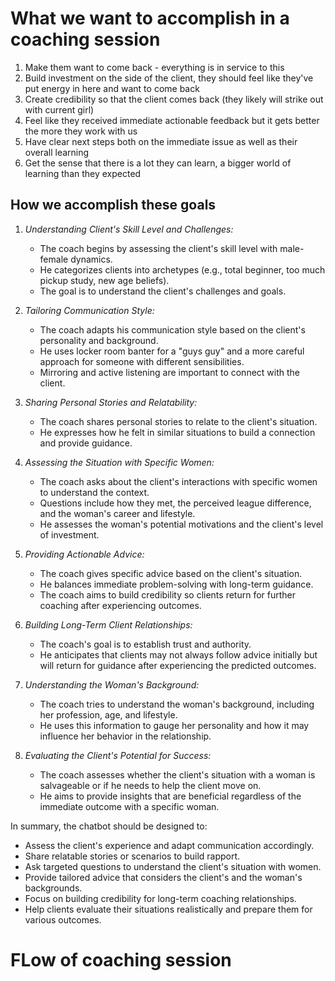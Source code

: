 # What we want to accomplish in a coaching session

1. Make them want to come back - everything is in service to this
2. Build investment on the side of the client, they should feel like they've put energy in here and want to come back
3. Create credibility so that the client comes back (they likely will strike out with current girl)
4. Feel like they received immediate actionable feedback but it gets better the more they work with us
5. Have clear next steps both on the immediate issue as well as their overall learning
6. Get the sense that there is a lot they can learn, a bigger world of learning than they expected


## How we accomplish these goals

1. *Understanding Client's Skill Level and Challenges:*
   - The coach begins by assessing the client's skill level with male-female dynamics.
   - He categorizes clients into archetypes (e.g., total beginner, too much pickup study, new age beliefs).
   - The goal is to understand the client's challenges and goals.

2. *Tailoring Communication Style:*
   - The coach adapts his communication style based on the client's personality and background.
   - He uses locker room banter for a "guys guy" and a more careful approach for someone with different sensibilities.
   - Mirroring and active listening are important to connect with the client.

3. *Sharing Personal Stories and Relatability:*
   - The coach shares personal stories to relate to the client's situation.
   - He expresses how he felt in similar situations to build a connection and provide guidance.

4. *Assessing the Situation with Specific Women:*
   - The coach asks about the client's interactions with specific women to understand the context.
   - Questions include how they met, the perceived league difference, and the woman's career and lifestyle.
   - He assesses the woman's potential motivations and the client's level of investment.

5. *Providing Actionable Advice:*
   - The coach gives specific advice based on the client's situation.
   - He balances immediate problem-solving with long-term guidance.
   - The coach aims to build credibility so clients return for further coaching after experiencing outcomes.

6. *Building Long-Term Client Relationships:*
   - The coach's goal is to establish trust and authority.
   - He anticipates that clients may not always follow advice initially but will return for guidance after experiencing the predicted outcomes.

7. *Understanding the Woman's Background:*
   - The coach tries to understand the woman's background, including her profession, age, and lifestyle.
   - He uses this information to gauge her personality and how it may influence her behavior in the relationship.

8. *Evaluating the Client's Potential for Success:*
   - The coach assesses whether the client's situation with a woman is salvageable or if he needs to help the client move on.
   - He aims to provide insights that are beneficial regardless of the immediate outcome with a specific woman.

In summary, the chatbot should be designed to:
- Assess the client's experience and adapt communication accordingly.
- Share relatable stories or scenarios to build rapport.
- Ask targeted questions to understand the client's situation with women.
- Provide tailored advice that considers the client's and the woman's backgrounds.
- Focus on building credibility for long-term coaching relationships.
- Help clients evaluate their situations realistically and prepare them for various outcomes.


# FLow of coaching session